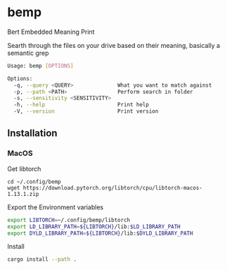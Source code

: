 # bemp
Bert Embedded Meaning Print

Searth through the files on your drive based on their meaning, basically a semantic grep

```sh
Usage: bemp [OPTIONS]

Options:
  -q, --query <QUERY>              What you want to match against
  -p, --path <PATH>                Perform search in folder
  -s, --sensitivity <SENSITIVITY>
  -h, --help                       Print help
  -V, --version                    Print version
```

## Installation

### MacOS

Get libtorch
```
cd ~/.config/bemp
wget https://download.pytorch.org/libtorch/cpu/libtorch-macos-1.13.1.zip

```

Export the Environment variables
```sh
export LIBTORCH=~/.config/bemp/libtorch
export LD_LIBRARY_PATH=${LIBTORCH}/lib:$LD_LIBRARY_PATH
export DYLD_LIBRARY_PATH=${LIBTORCH}/lib:$DYLD_LIBRARY_PATH
```

Install
```sh
cargo install --path .
```
